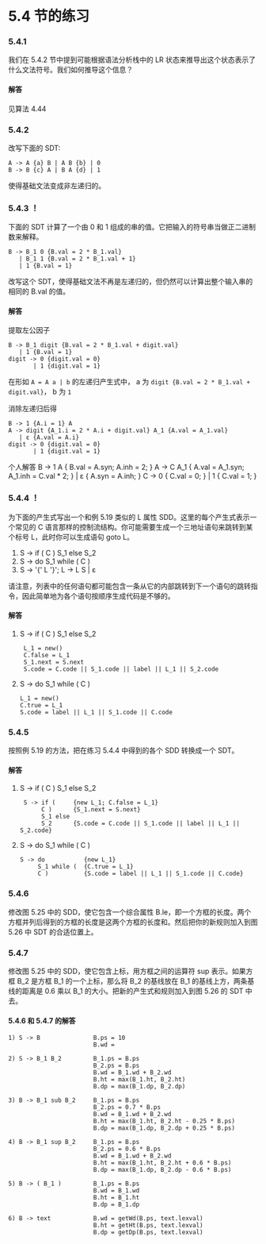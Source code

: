 # 5.4 节的练习

### 5.4.1

我们在 5.4.2 节中提到可能根据语法分析栈中的 LR 状态来推导出这个状态表示了什么文法符号。我们如何推导这个信息？

#### 解答

见算法 4.44

### 5.4.2

改写下面的 SDT:

    A -> A {a} B | A B {b} | 0
    B -> B {c} A | B A {d} | 1
    
使得基础文法变成非左递归的。

### 5.4.3 ！

下面的 SDT 计算了一个由 0 和 1 组成的串的值。它把输入的符号串当做正二进制数来解释。

    B -> B_1 0 {B.val = 2 * B_1.val}
       | B_1 1 {B.val = 2 * B_1.val + 1}
       | 1 {B.val = 1}
       
改写这个 SDT，使得基础文法不再是左递归的，但仍然可以计算出整个输入串的相同的 B.val 的值。

#### 解答

提取左公因子

    B -> B_1 digit {B.val = 2 * B_1.val + digit.val}
       | 1 {B.val = 1}
    digit -> 0 {digit.val = 0} 
           | 1 {digit.val = 1}

在形如 `A = A a | b` 的左递归产生式中， a 为 `digit {B.val = 2 * B_1.val + digit.val}`， b 为 `1`

消除左递归后得

    B -> 1 {A.i = 1} A
    A -> digit {A_1.i = 2 * A.i + digit.val} A_1 {A.val = A_1.val}
       | ε {A.val = A.i}
    digit -> 0 {digit.val = 0} 
           | 1 {digit.val = 1}
		   
		   
个人解答
	B -> 1 A { B.val = A.syn; A.inh = 2; }
	A -> C A_1 { A.val = A_1.syn; A_1.inh = C.val * 2; }
	  |	 ε { A.syn = A.inh; }
	C -> 0 { C.val = 0; }
	  |	 1 { C.val = 1; }

### 5.4.4 ！

为下面的产生式写出一个和例 5.19 类似的 L 属性 SDD。这里的每个产生式表示一个常见的 C 语言那样的控制流结构。你可能需要生成一个三地址语句来跳转到某个标号 L，此时你可以生成语句 goto L。

1. S -> if ( C ) S_1 else S_2
2. S -> do S_1 while ( C )
3. S -> '{' L '}'; L -> L S | ε

请注意，列表中的任何语句都可能包含一条从它的内部跳转到下一个语句的跳转指令，因此简单地为各个语句按顺序生成代码是不够的。

#### 解答

1. S -> if ( C ) S_1 else S_2

        L_1 = new()
        C.false = L_1  
        S_1.next = S.next
        S.code = C.code || S_1.code || label || L_1 || S_2.code                              

2. S -> do S_1 while ( C )

       L_1 = new()
       C.true = L_1
       S.code = label || L_1 || S_1.code || C.code
       

### 5.4.5

按照例 5.19 的方法，把在练习 5.4.4 中得到的各个 SDD 转换成一个 SDT。

#### 解答

1. S -> if ( C ) S_1 else S_2

        S -> if (     {new L_1; C.false = L_1}   
             C )      {S_1.next = S.next}
             S_1 else
             S_2      {S.code = C.code || S_1.code || label || L_1 || S_2.code}

2. S -> do S_1 while ( C )

       S -> do           {new L_1} 
            S_1 while (  {C.true = L_1}
            C )          {S.code = label || L_1 || S_1.code || C.code}

### 5.4.6

修改图 5.25 中的 SDD，使它包含一个综合属性 B.le，即一个方框的长度。两个方框并列后得到的方框的长度是这两个方框的长度和。然后把你的新规则加入到图 5.26 中 SDT 的合适位置上。

### 5.4.7

修改图 5.25 中的 SDD，使它包含上标，用方框之间的运算符 sup 表示。如果方框 B_2 是方框 B_1 的一个上标，那么将 B_2 的基线放在 B_1 的基线上方，两条基线的距离是 0.6 乘以 B_1 的大小。把新的产生式和规则加入到图 5.26 的 SDT 中去。

#### 5.4.6 和 5.4.7 的解答
 
    1) S -> B               B.ps = 10
                            B.wd = 
                            
    2) S -> B_1 B_2         B_1.ps = B.ps
                            B_2.ps = B.ps
                            B.wd = B_1.wd + B_2.wd
                            B.ht = max(B_1.ht, B_2.ht)
                            B.dp = max(B_1.dp, B_2.dp)
    
    3) B -> B_1 sub B_2     B_1.ps = B.ps
                            B_2.ps = 0.7 * B.ps
                            B.wd = B_1.wd + B_2.wd
                            B.ht = max(B_1.ht, B_2.ht - 0.25 * B.ps)
                            B.dp = max(B_1.dp, B_2.dp + 0.25 * B.ps)
    
    4) B -> B_1 sup B_2     B_1.ps = B.ps
                            B_2.ps = 0.6 * B.ps
                            B.wd = B_1.wd + B_2.wd
                            B.ht = max(B_1.ht, B_2.ht + 0.6 * B.ps)
                            B.dp = max(B_1.dp, B_2.dp - 0.6 * B.ps)    
   
    5) B -> ( B_1 )         B_1.ps = B.ps
                            B.wd = B_1.wd
                            B.ht = B_1.ht
                            B.dp = B_1.dp
    
    6) B -> text            B.wd = getWd(B.ps, text.lexval)
                            B.ht = getHt(B.ps, text.lexval)
                            B.dp = getDp(B.ps, text.lexval)


